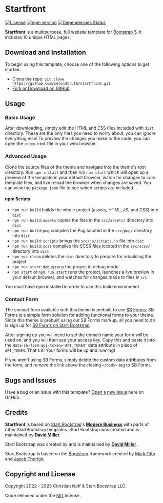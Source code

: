 # Startfront

[![License](https://img.shields.io/github/license/secondtruth/startfront?color=blue)](https://github.com/secondtruth/startfront/blob/main/LICENSE.md)
[![npm version](https://img.shields.io/npm/v/startfront.svg)](https://www.npmjs.com/package/startfront)
[![Dependencies Status](https://img.shields.io/librariesio/github/secondtruth/startfront)](https://libraries.io/github/secondtruth/startfront)

**Startfront** is a multipurpose, full website template for [Bootstrap 5](https://getbootstrap.com/). It includes 10 unique HTML pages.


## Download and Installation

To begin using this template, choose one of the following options to get started:

* Clone the repo: `git clone https://github.com/secondtruth/startfront.git`
* [Fork or Download on GitHub](https://github.com/secondtruth/startfront)


## Usage

### Basic Usage

After downloading, simply edit the HTML and CSS files included with `dist` directory. These are the only files you need to worry about, you can ignore everything else! To preview the changes you make to the code, you can open the `index.html` file in your web browser.


### Advanced Usage

Clone the source files of the theme and navigate into the theme's root directory. Run `npm install` and then run `npm start` which will open up a preview of the template in your default browser, watch for changes to core template files, and live reload the browser when changes are saved. You can view the `package.json` file to see which scripts are included.


#### npm Scripts

* `npm run build` builds the whole project (assets, HTML, JS, and CSS) into `dist`
* `npm run build:assets` copies the files in the `src/assets/` directory into `dist`
* `npm run build:pug` compiles the Pug located in the `src/pug/` directory into `dist`
* `npm run build:scripts` brings the `src/js/scripts.js` file into `dist`
* `npm run build:scss` compiles the SCSS files located in the `src/scss/` directory into `dist`
* `npm run clean` deletes the `dist` directory to prepare for rebuilding the project
* `npm run start:debug` runs the project in debug mode
* `npm start` or `npm run start` runs the project, launches a live preview in your default browser, and watches for changes made to files in `src`

You must have npm installed in order to use this build environment.


### Contact Form

The contact form available with this theme is prebuilt to use [SB Forms](https://startbootstrap.com/solution/contact-forms).
SB Forms is a simple form solution for adding functional forms to your theme. Since this theme is prebuilt using our
SB Forms markup, all you need to do is sign up for [SB Forms on Start Bootstrap](https://startbootstrap.com/solution/contact-forms).

After signing up you will need to set the domain name your form will be used on, and you will then see your
access key. Copy this and paste it into the `data-sb-form-api-token='API_TOKEN'` data attribute in place of
`API_TOKEN`. That's it! Your forms will be up and running!

If you aren't using SB Forms, simply delete the custom data attributes from the form, and remove the link above the
closing `</body>` tag to SB Forms.


## Bugs and Issues

Have a bug or an issue with this template? [Open a new issue](https://github.com/secondtruth/startfront/issues) here on GitHub.


## Credits

**Startfront** is based on [Start Bootstrap](http://startbootstrap.com/)'s **[Modern Business](http://startbootstrap.com/template/modern-business/)** with parts of other StartBootstrap templates. Start Bootstrap was created and is maintained by **[David Miller](https://davidmiller.io/)**.

Start Bootstrap was created by and is maintained by **[David Miller](https://davidmiller.io/)**.

Start Bootstrap is based on the [Bootstrap](https://getbootstrap.com/) framework created by [Mark Otto](https://twitter.com/mdo) and [Jacob Thorton](https://twitter.com/fat).


## Copyright and License

Copyright 2022 – 2023 Christian Neff & Start Bootstrap LLC.

Code released under the [MIT](https://github.com/secondtruth/startfront/blob/main/LICENSE) license.
